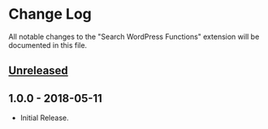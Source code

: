 # Change Log

All notable changes to the "Search WordPress Functions" extension will be documented in this file.

## [Unreleased]

## 1.0.0 - 2018-05-11

- Initial Release.

[Unreleased]: https://github.com/yogensia/VSCodeSearchWPFunctions/compare/v1.0.0...HEAD
